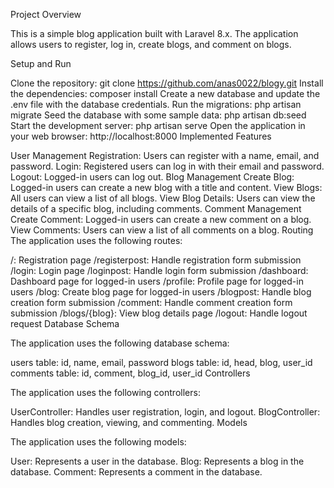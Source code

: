 Project Overview

This is a simple blog application built with Laravel 8.x. The application allows users to register, log in, create blogs, and comment on blogs.

Setup and Run

Clone the repository: git clone https://github.com/anas0022/blogy.git
Install the dependencies: composer install
Create a new database and update the .env file with the database credentials.
Run the migrations: php artisan migrate
Seed the database with some sample data: php artisan db:seed
Start the development server: php artisan serve
Open the application in your web browser: http://localhost:8000
Implemented Features

User Management
Registration: Users can register with a name, email, and password.
Login: Registered users can log in with their email and password.
Logout: Logged-in users can log out.
Blog Management
Create Blog: Logged-in users can create a new blog with a title and content.
View Blogs: All users can view a list of all blogs.
View Blog Details: Users can view the details of a specific blog, including comments.
Comment Management
Create Comment: Logged-in users can create a new comment on a blog.
View Comments: Users can view a list of all comments on a blog.
Routing
The application uses the following routes:

/: Registration page
/registerpost: Handle registration form submission
/login: Login page
/loginpost: Handle login form submission
/dashboard: Dashboard page for logged-in users
/profile: Profile page for logged-in users
/blog: Create blog page for logged-in users
/blogpost: Handle blog creation form submission
/comment: Handle comment creation form submission
/blogs/{blog}: View blog details page
/logout: Handle logout request
Database Schema

The application uses the following database schema:

users table: id, name, email, password
blogs table: id, head, blog, user_id
comments table: id, comment, blog_id, user_id
Controllers

The application uses the following controllers:

UserController: Handles user registration, login, and logout.
BlogController: Handles blog creation, viewing, and commenting.
Models

The application uses the following models:

User: Represents a user in the database.
Blog: Represents a blog in the database.
Comment: Represents a comment in the database.
